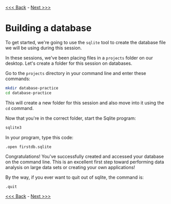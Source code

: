 [<<< Back](0-dbintro.md) - [Next >>>](2-buildtable.md)

# Building a database

To get started, we're going to use the `sqlite` tool to create the database file we will be using during this session.

In these sessions, we've been placing files in a `projects` folder on our desktop. Let's create a folder for this session on databases. 

Go to the `projects` directory in your command line and enter these commands:

```bash
mkdir database-practice
cd database-practice
```

This will create a new folder for this session and also move into it using the `cd` command.

Now that you're in the correct folder, start the Sqlite program:

```bash
sqlite3
```

In your program, type this code:

```bash
.open firstdb.sqlite
```

Congratulations! You've successfully created and accessed your database on the command line. This is an excellent first step toward performing data analysis on large data sets or creating your own applications!

By the way, if you ever want to quit out of sqlite, the command is:

```sqlite
.quit
```

[<<< Back](0-dbintro.md) - [Next >>>](2-buildtable.md)
